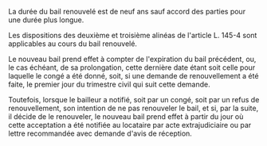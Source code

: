 La durée du bail renouvelé est de neuf ans sauf accord des parties pour une durée plus longue. 


Les dispositions des deuxième et troisième alinéas de l'article L. 145-4 sont applicables au cours du bail renouvelé. 


Le nouveau bail prend effet à compter de l'expiration du bail précédent, ou, le cas échéant, de sa prolongation, cette dernière date étant soit celle pour laquelle le congé a été donné, soit, si une demande de renouvellement a été faite, le premier jour du trimestre civil qui suit cette demande. 


Toutefois, lorsque le bailleur a notifié, soit par un congé, soit par un refus de renouvellement, son intention de ne pas renouveler le bail, et si, par la suite, il décide de le renouveler, le nouveau bail prend effet à partir du jour où cette acceptation a été notifiée au locataire par acte extrajudiciaire ou par lettre recommandée avec demande d'avis de réception.

